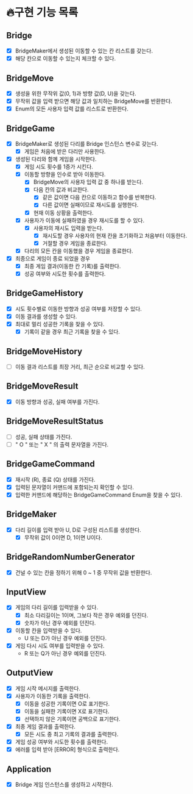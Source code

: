 # 🔥구현 기능 목록

## Bridge
- [x] BridgeMaker에서 생성된 이동할 수 있는 칸 리스트를 갖는다.
- [x] 해당 칸으로 이동할 수 있는지 체크할 수 있다.

## BridgeMove
- [x] 생성을 위한 무작위 값(0, 1)과 방향 값(D, U)을 갖는다.
- [x] 무작위 값을 입력 받으면 해당 값과 일치하는 BridgeMove를 반환한다.
- [x] Enum의 모든 사용자 입력 값를 리스트로 반환한다.

## BridgeGame
- [x] BridgeMaker로 생성된 다리를 Bridge 인스턴스 변수로 갖는다.
  - [x] 게임은 처음에 받은 다리만 사용한다.
- [x] 생성된 다리와 함께 게임을 시작한다.
  - [x] 게임 시도 횟수를 1증가 시킨다.
  - [x] 이동할 방향을 인수로 받아 이동한다.
    - [x] BridgeMove의 사용자 입력 값 중 하나를 받는다.
    - [x] 다음 칸의 값과 비교한다.
      - [x] 같은 값이면 다음 칸으로 이동하고 함수를 반복한다.
      - [x] 다른 값이면 실패이므로 재시도를 실행한다.
    - [x] 현재 이동 상황을 출력한다.
  - [x] 사용자가 이동에 실패하였을 경우 재시도를 할 수 있다.
    - [x] 사용자의 재시도 입력을 받는다.
      - [x] 재시도할 경우 사용자의 현재 칸을 초기화하고 처음부터 이동한다.
      - [x] 거절할 경우 게임을 종료한다.
  - [x] 다리의 모든 칸을 이동했을 경우 게임을 종료한다.
- [x] 최종으로 게임이 종료 되었을 경우
  - [x] 최종 게임 결과(이동한 칸 기록)를 출력한다. 
  - [x] 성공 여부와 시도한 횟수를 출력한다.

## BridgeGameHistory
- [x] 시도 횟수별로 이동한 방향과 성공 여부를 저장할 수 있다.
- [x] 이동 결과를 생성할 수 있다.
- [x] 최대로 멀리 성공한 기록을 찾을 수 있다.
  - [x] 기록이 같을 경우 최근 기록을 찾을 수 있다.

## BridgeMoveHistory
- [ ] 이동 결과 리스트를 최장 거리, 최근 순으로 비교할 수 있다.

## BridgeMoveResult
- [x] 이동 방향과 성공, 실패 여부를 가진다.

## BridgeMoveResultStatus
- [ ] 성공, 실패 상태를 가진다.
- [ ] " O " 또는 " X " 의 출력 문자열을 가진다.

## BridgeGameCommand
- [x] 재시작 (R), 종료 (Q) 상태를 가진다.
- [x] 입력된 문자열이 커맨드에 포함되는지 확인할 수 있다.
- [x] 입력한 커맨드에 해당하는 BridgeGameCommand Enum을 찾을 수 있다.

## BridgeMaker
- [X] 다리 길이를 입력 받아 U, D로 구성된 리스트를 생성한다.
  - [X] 무작위 값이 0이면 D, 1이면 U이다.

## BridgeRandomNumberGenerator
- [x] 건널 수 있는 칸을 정하기 위해 0 ~ 1 중 무작위 값을 반환한다.

## InputView
- [x] 게임의 다리 길이를 입력받을 수 있다.
  - [x] 최소 다리길이는 1이며, 그보다 작은 경우 예외를 던진다.
  - [x] 숫자가 아닌 경우 예외를 던진다.
- [x] 이동할 칸을 입력받을 수 있다.
  - U 또는 D가 아닌 경우 예외를 던진다.
- [x] 게임 다시 시도 여부를 입력받을 수 있다.
  - R 또는 Q가 아닌 경우 예외를 던진다.

## OutputView
- [x] 게임 시작 메시지를 출력한다.
- [x] 사용자가 이동한 기록을 출력한다.
  - [x] 이동을 성공한 기록이면 O로 표기한다.
  - [x] 이동을 실패한 기록이면 X로 표기한다.
  - [x] 선택하지 않은 기록이면 공백으로 표기한다.
- [x] 최종 게임 결과를 출력한다.
  - [x] 모든 시도 중 최고 기록의 결과를 출력한다.
- [x] 게임 성공 여부와 시도한 횟수를 출력한다.
- [x] 에러를 입력 받아 [ERROR] 형식으로 출력한다.

## Application
- [x] Bridge 게임 인스턴스를 생성하고 시작한다.